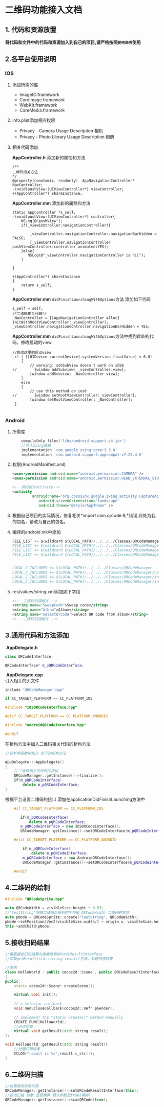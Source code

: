 # 二维码功能接入文档

## 1. 代码和资源放置

**将代码和文件中的代码和资源加入到自己的项目,请严格按照`使用说明`使用**

## 2.各平台使用说明

### IOS

1. 添加所需的库

   * ImageIO.framework
   * CoreImage.framework
   * WebKit.framework
   * CoreMedia.framework

2. info.plist添加相应权限

   * Privacy - Camera Usage Description 相机
   * Privacy - Photo Library Usage Description 相册 

3. 相关代码添加

   **AppController.h** 添加新的属性和方法

   ~~~objc
   /**
   二维码相关方法
   */
   @property(nonatomic, readonly)  AppNavigationController* NavController;
   -(void)pushView:(UIViewController*) viewController;
   +(AppController*) shareInstance;
   ~~~

   **AppController.mm** 添加新的属性和方法

   ~~~objc
   static AppController *s_self;
   -(void)pushView:(UIViewController*) controller{
       NSLog(@"pushView");
       if(_viewController.navigationController){
   
           _viewController.navigationController.navigationBarHidden = FALSE;
           [_viewController.navigationController pushViewController:controller animated:YES];
       }else{
          NSLog(@"_viewController.navigationController is nil");
       }
   
   }
   
   +(AppController*) shareInstance
   {
       return s_self;
   }
   ~~~

   

   

   **AppController.mm** `didFinishLaunchingWithOptions`方法 添加如下代码
   
   ~~~objc
   s_self = self;
   /*二维码相关代码*/
   _NavController = [[AppNavigationController alloc] initWithRootViewController:_viewController];
   _viewController.navigationController.navigationBarHidden = YES;
   ~~~

   **AppController.mm** `didFinishLaunchingWithOptions`方法中找到此处的代码，修改启动的view
   ~~~objc
   //修改这里的启动view
    if ( [[UIDevice currentDevice].systemVersion floatValue] < 6.0)
       {
           // warning: addSubView doesn't work on iOS6
   //        [window addSubview: _viewController.view];
           [window addSubview: _NavController.view];
       }
       else
       {
           // use this method on ios6
   //        [window setRootViewController:_viewController];
           [window setRootViewController: _NavController];
    }
    
   
### Android

1. 所需库

   ~~~go
       compileOnly files('libs/android-support-v4.jar')
       //导入zxing依赖
       implementation 'com.google.zxing:core:3.3.0'
       implementation 'com.android.support:appcompat-v7:23.4.0'
   ~~~

   

2. 权限(AndroidManifest.xml)

   ~~~xml
   <uses-permission android:name="android.permission.CAMERA" />
   <uses-permission android:name="android.permission.READ_EXTERNAL_STORAGE" />
   
   <!--添加相关activity-->
   <activity
            android:name="org.cocos2dx.google.zxing.activity.CaptureActivity"
               android:screenOrientation="landscape"
               android:theme="@style/AppTheme" />
   ~~~
   
3. 根据自己项目的实际情况，修复相关*import com.qrcode.R;*错误,此处为我的包名，请改为自己的包名。

4. 编译的android.mk中添加

   ```go
   FILE_LIST += $(wildcard $(LOCAL_PATH)/../../../Classes/QRCodeManager/*.cpp)
   FILE_LIST += $(wildcard $(LOCAL_PATH)/../../../Classes/QRCodeManager/cocos/*.cpp)
   FILE_LIST += $(wildcard $(LOCAL_PATH)/../../../Classes/QRCodeManager/interface/*.cpp)
   FILE_LIST += $(wildcard $(LOCAL_PATH)/../../../Classes/QRCodeManager/interface/android/*.cpp)
   
   
   LOCAL_C_INCLUDES += $(LOCAL_PATH)/../../../Classes/QRCodeManager
   LOCAL_C_INCLUDES += $(LOCAL_PATH)/../../../Classes/QRCodeManager/cocos
   LOCAL_C_INCLUDES += $(LOCAL_PATH)/../../../Classes/QRCodeManager/interface
   LOCAL_C_INCLUDES += $(LOCAL_PATH)/../../../Classes/QRCodeManager/interface/android
   ```
5. res/values/string.xml添加如下字段
    ```xml
    <!-- 二维码扫描相关 -->
    <string name="SweepCode">Sweep code</string>
    <string name="Album">Album</string>
    <string name="selectQrcode">Select QR code from album</string>
    <!-- 二维码扫描相关 -->
    ```
   

##  3.通用代码和方法添加

​	**AppDelegate.h**

~~~c++
class QRCodeInterface;

QRCodeInterface* m_pQRCodeInterface;
~~~

​	**AppDelegate.cpp**   
引入相关的头文件
```c++
include "QRCodeManager.hpp"

if CC_TARGET_PLATFORM == CC_PLATFORM_IOS

#include "IOSQRCodeInterface.hpp"

#elif CC_TARGET_PLATFORM == CC_PLATFORM_ANDROID

#include "AndroidQRCodeInterface.hpp"

#endif
```
在析构方法中加入二维码相关代码的析构方法

```c++
//在析构函数中加入 如下的析构方法

AppDelegate::~AppDelegate() 
{   
  	//二维码相关的代码的析构
    QRCodeManager::getInstance()->finalize();
    if(m_pQRCodeInterface)
        delete m_pQRCodeInterface;
}
```

 根据平台设置二维码的接口 添加在applicationDidFinishLaunching方法中
```c++
    #if CC_TARGET_PLATFORM == CC_PLATFORM_IOS

​       if(m_pQRCodeInterface)
​           delete m_pQRCodeInterface;
​       m_pQRCodeInterface = new IOSQRCodeInterface();
​       QRCodeManager::getInstance()->setQRCodeInterface(m_pQRCodeInterface);

    #elif CC_TARGET_PLATFORM == CC_PLATFORM_ANDROID

​        if(m_pQRCodeInterface)
​            delete m_pQRCodeInterface;
​        m_pQRCodeInterface = new AndroidQRCodeInterface();
​        QRCodeManager::getInstance()->setQRCodeInterface(m_pQRCodeInterface);

    #endif
```

## 4.二维码的绘制

```c++
#include "QRCodeSprite.hpp"

auto QRCodeWidth = visibleSize.height * 0.5f;
//"TestString"扫描二维码后得到的字符串 QRCodeWidth 二维码的宽高
auto pNode = QRCodeSprite::create("TestString", QRCodeWidth);
pNode->setPosition(Vec2(visibleSize.width/2 + origin.x, visibleSize.height/2 + origin.y));
this->addChild(pNode);
```

## 5.接收扫码结果

```c++
//需要接收扫码结果的类需继承QRCodeResultInterface
//实现getResult(std::string result)方法。处理扫描结果

//范例
class HelloWorld : public cocos2d::Scene , public QRCodeResultInterface
{
public:
    static cocos2d::Scene* createScene();

    virtual bool init();
    
    // a selector callback
    void menuCloseCallback(cocos2d::Ref* pSender);
    
    // implement the "static create()" method manually
    CREATE_FUNC(HelloWorld);
    //必须实现
    virtual void getResult(std::string result);
};

void HelloWorld::getResult(std::string result){
    //处理扫码结果
    CCLOG("result is %s",result.c_str());
}
```


## 6.二维码扫描

```c++
//设置接收结果的类
QRCodeManager::getInstance()->setQRCodeResultInterface(this);
//启动扫描 参数 是否横屏 默认参数是true(横屏)
QRCodeManager::getInstance()->scanQRCode(true);
```








